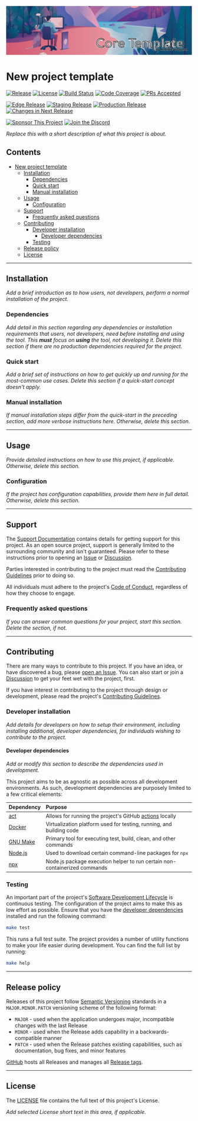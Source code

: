 <!-- !!! Follow the `_TEMPLATE_CHECKLIST.md` file as a guide to setup this repository prior to editing this file !!! -->

<!-- markdownlint-disable MD041 MD033 -->
<!-- editorconfig-checker-disable -->

<!-- TEMPLATE TODO - Update or remove the hero image -->
<div align="center">
  <a href="https://github.com/andrewvaughan/template-core" target="blank" title="New Project Template">
    <!-- markdown-link-check-disable-next-line -->
    <img src="docs/img/readme-banner-1896x498.svg" alt="New Project Template" min-height="200px" />
  </a>
</div>
<!-- editorconfig-checker-enable -->

# New project template

<!-- TEMPLATE TODO - Update the URLs for these badges, below, to the appropriate state of the project -->

[![Release][badge-release-img]][badge-release]
[![License][badge-license-img]][badge-license]
[![Build Status][badge-build-img]][badge-build]
[![Code Coverage][badge-coverage-img]][badge-coverage]
[![PRs Accepted][badge-pr-rate-img]][badge-pr-rate]
<br/>

[![Edge Release][badge-rel-edge-img]][badge-rel-edge]
[![Staging Release][badge-rel-stage-img]][badge-rel-stage]
[![Production Release][badge-rel-prod-img]][badge-rel-prod]
[![Changes in Next Release][badge-changes-img]][badge-changes]
<br/>

[![Sponsor This Project][badge-sponsor-img]][badge-sponsor]
[![Join the Discord][badge-discord-img]][badge-discord]

<!-- markdownlint-enable MD033 -->

<!-- TEMPLATE TODO -->

_Replace this with a short description of what this project is about._

<!-- prettier-ignore-start -->
<!-- omit from toc -->
## Contents

- [New project template](#new-project-template)
  - [Installation](#installation)
    - [Dependencies](#dependencies)
    - [Quick start](#quick-start)
    - [Manual installation](#manual-installation)
  - [Usage](#usage)
    - [Configuration](#configuration)
  - [Support](#support)
    - [Frequently asked questions](#frequently-asked-questions)
  - [Contributing](#contributing)
    - [Developer installation](#developer-installation)
      - [Developer dependencies](#developer-dependencies)
    - [Testing](#testing)
  - [Release policy](#release-policy)
  - [License](#license)

---
<!-- prettier-ignore-end -->

## Installation

<!-- TEMPLATE TODO -->

_Add a brief introduction as to how users, not developers, perform a normal installation of the project._

### Dependencies

<!-- TEMPLATE TODO -->

_Add detail in this section regarding any dependencies or installation requirements that users, not developers, need
before installing and using the tool. This **must** focus on **using** the tool, not developing it. Delete this section
if there are no production dependencies required for the project._

### Quick start

<!-- TEMPLATE TODO -->

_Add a brief set of instructions on how to get quickly up and running for the most-common use cases. Delete this section
if a quick-start concept doesn't apply._

### Manual installation

<!-- TEMPLATE TODO -->

_If manual installation steps differ from the quick-start in the preceding section, add more verbose instructions here.
Otherwise, delete this section._

---

## Usage

<!-- TEMPLATE TODO -->

_Provide detailed instructions on how to use this project, if applicable. Otherwise, delete this section._

### Configuration

<!-- TEMPLATE TODO -->

_If the project has configuration capabilities, provide them here in full detail. Otherwise, delete this section._

---

## Support

The [Support Documentation][support] contains details for getting support for this project. As an open source project,
support is generally limited to the surrounding community and isn't guaranteed. Please refer to these instructions prior
to opening an [Issue][issues] or [Discussion][discussions].

Parties interested in contributing to the project must read the [Contributing Guidelines][contributing] prior to doing
so.

All individuals must adhere to the project's [Code of Conduct][code-of-conduct], regardless of how they choose to
engage.

### Frequently asked questions

<!-- TEMPLATE TODO -->

_If you can answer common questions for your project, start this section. Delete the section, if not._

---

## Contributing

There are many ways to contribute to this project. If you have an idea, or have discovered a bug, please
[open an Issue][new-issue]. You can also start or join a [Discussion][discussions] to get your feet wet with the
project, first.

If you have interest in contributing to the project through design or development, please read the project's
[Contributing Guidelines][contributing].

### Developer installation

<!-- TEMPLATE TODO -->

_Add details for developers on how to setup their environment, including installing additional, developer dependencies,
for individuals wishing to contribute to the project._

#### Developer dependencies

<!-- TEMPLATE TODO -->

_Add or modify this section to describe the dependencies used in development._

This project aims to be as agnostic as possible across all development environments. As such, development dependencies
are purposely limited to a few critical elements:

| Dependency             | Purpose                                                                    |
| :--------------------- | :------------------------------------------------------------------------- |
| [act][inst-act]        | Allows for running the project's GitHub [actions][actions] locally         |
| [Docker][inst-docker]  | Virtualization platform used for testing, running, and building code       |
| [GNU Make][inst-make]  | Primary tool for executing test, build, clean, and other commands          |
| [Node.js][inst-nodejs] | Used to download certain command-line packages for `npx`                   |
| [npx][inst-npx]        | Node.js package execution helper to run certain non-containerized commands |

### Testing

An important part of the project's [Software Development Lifecycle][sdlc] is continuous testing. The configuration of
the project aims to make this as low effort as possible. Ensure that you have the
[developer dependencies](#developer-dependencies) installed and run the following command:

```bash
make test
```

This runs a full test suite. The project provides a number of utility functions to make your life easier during
development. You can find the full list by running:

```bash
make help
```

---

## Release policy

Releases of this project follow [Semantic Versioning](http://semver.org/) standards in a `MAJOR.MINOR.PATCH` versioning
scheme of the following format:

- `MAJOR` - used when the application undergoes major, incompatible changes with the last Release
- `MINOR` - used when the Release adds capability in a backwards-compatible manner
- `PATCH` - used when the Release patches existing capabilities, such as documentation, bug fixes, and minor features

[GitHub][releases] hosts all Releases and manages all [Release tags][release-tags].

---

## License

The [LICENSE][license] file contains the full text of this project's License.

<!-- TEMPLATE TODO -->

_Add selected License short text in this area, if applicable._

<!-- Link Repository -->

<!-- editorconfig-checker-disable -->
<!-- vale off -->

[actions]: https://github.com/andrewvaughan/template-core/actions
[badge-build]: https://github.com/andrewvaughan/template-core/actions
[badge-build-img]: https://img.shields.io/badge/build-N/A-rgb(200%2C200%2C200).svg?style=flat&logo=dependabot&logoColor=white
[badge-changes]: https://github.com/andrewvaughan/template-core/commits/main/
[badge-changes-img]: https://img.shields.io/github/commits-since/andrewvaughan/template-core/latest?label=changes%20in%20next%20release
[badge-coverage]: https://github.com/andrewvaughan/template-core
[badge-coverage-img]: https://codecov.io/gh/andrewvaughan/template-core/branch/main/graph/badge.svg
[badge-discord]: https://discord.gg/6x6T3yMtvB
[badge-discord-img]: https://img.shields.io/badge/join%20the%20Discord-5865F2.svg?style=flat&logo=Discord&logoColor=white
[badge-license]: LICENSE
[badge-license-img]: https://img.shields.io/badge/license-MIT-blue.svg?style=flat&logo=opensourceinitiative&logoColor=white
[badge-pr-rate]: https://github.com/andrewvaughan/template-core/graphs/commit-activity/
[badge-pr-rate-img]: https://img.shields.io/github/commit-activity/m/andrewvaughan/template-core/main?logo=github&label=PR%20accepted
[badge-rel-edge]: https://github.com/andrewvaughan/template-core/commits/main/
[badge-rel-edge-img]: https://img.shields.io/github/last-commit/andrewvaughan/template-core/main?label=edge%20release
[badge-rel-prod]: https://github.com/andrewvaughan/template-core/commits/production/
[badge-rel-prod-img]: https://img.shields.io/github/last-commit/andrewvaughan/template-core/production?label=prod%20release
[badge-rel-stage]: https://github.com/andrewvaughan/template-core/commits/staging/
[badge-rel-stage-img]: https://img.shields.io/github/last-commit/andrewvaughan/template-core/staging?label=stage%20release
[badge-release]: https://github.com/andrewvaughan/template-core/releases
[badge-release-img]: https://img.shields.io/github/v/release/andrewvaughan/template-core?sort=semver
[badge-sponsor]: https://andrewvaughan.github.io/sponsorships
[badge-sponsor-img]: https://img.shields.io/badge/sponsor%20me!-4AAAEA.svg?style=flat&logo=githubsponsors&logoColor=EA4AAA
[code-of-conduct]: .github/CODE_OF_CONDUCT.md
[contributing]: .github/CONTRIBUTING.md
[discussions]: https://github.com/andrewvaughan/template-core/discussions
[inst-act]: https://github.com/nektos/act
[inst-docker]: https://www.docker.com/get-started/
[inst-make]: https://www.gnu.org/software/make/
[inst-nodejs]: https://docs.npmjs.com/downloading-and-installing-node-js-and-npm
[inst-npx]: https://www.npmjs.com/package/npx#install
[issues]: https://github.com/andrewvaughan/template-core/issues
[license]: LICENSE
[new-issue]: https://github.com/andrewvaughan/template-core/issues/new
[releases]: https://github.com/andrewvaughan/template-core/releases
[release-tags]: https://github.com/andrewvaughan/template-core/tags
[sdlc]: .github/CONTRIBUTING.md#software-development-lifecycle
[support]: .github/SUPPORT.md

<!-- vale on -->
<!-- editorconfig-checker-enable -->
